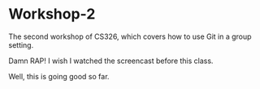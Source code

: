 # Workshop-2

The second workshop of CS326, which covers how to use Git in a group setting.

Damn RAP! I wish I watched the screencast before this class.

Well, this is going good so far.
